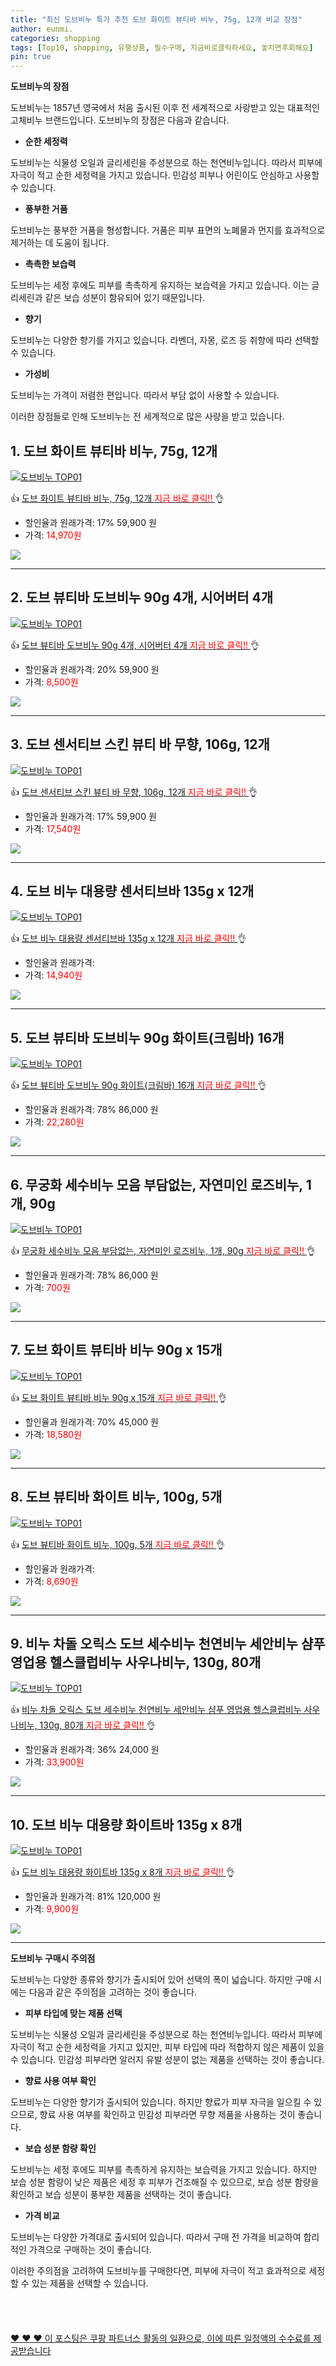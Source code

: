 ```yaml
---
title: "최신 도브비누 특가 추천 도브 화이트 뷰티바 비누, 75g, 12개 비교 장점"
author: eunmi.
categories: shopping
tags: [Top10, shopping, 유행상품, 필수구매, 지금바로클릭하세요, 놓치면후회해요]
pin: true
---
```

**도브비누의 장점**

도브비누는 1857년 영국에서 처음 출시된 이후 전 세계적으로 사랑받고 있는 대표적인 고체비누 브랜드입니다. 도브비누의 장점은 다음과 같습니다.

* **순한 세정력**

도브비누는 식물성 오일과 글리세린을 주성분으로 하는 천연비누입니다. 따라서 피부에 자극이 적고 순한 세정력을 가지고 있습니다. 민감성 피부나 어린이도 안심하고 사용할 수 있습니다.

* **풍부한 거품**

도브비누는 풍부한 거품을 형성합니다. 거품은 피부 표면의 노폐물과 먼지를 효과적으로 제거하는 데 도움이 됩니다.

* **촉촉한 보습력**

도브비누는 세정 후에도 피부를 촉촉하게 유지하는 보습력을 가지고 있습니다. 이는 글리세린과 같은 보습 성분이 함유되어 있기 때문입니다.

* **향기**

도브비누는 다양한 향기를 가지고 있습니다. 라벤더, 자몽, 로즈 등 취향에 따라 선택할 수 있습니다.

* **가성비**

도브비누는 가격이 저렴한 편입니다. 따라서 부담 없이 사용할 수 있습니다.

이러한 장점들로 인해 도브비누는 전 세계적으로 많은 사랑을 받고 있습니다.

   

## 1. 도브 화이트 뷰티바 비누, 75g, 12개

[![도브비누 TOP01](https://thumbnail9.coupangcdn.com/thumbnails/remote/230x230ex/image/retail/images/1150677845138995-b5499c9a-76d6-42a5-aae2-de3511d5baa1.jpg)](https://link.coupang.com/re/AFFSDP?lptag=AF3617701&subid=GithubCoopas&pageKey=17788920&traceid=V0-153&itemId=13640922180&vendorItemId=80893616862)


👍 [도브 화이트 뷰티바 비누, 75g, 12개 <font color=red> 지금 바로 클릭!! </font> ](https://link.coupang.com/re/AFFSDP?lptag=AF3617701&subid=GithubCoopas&pageKey=17788920&traceid=V0-153&itemId=13640922180&vendorItemId=80893616862) 👌 


- 할인율과 원래가격: 17%  59,900   원
- 가격: <span style='color:red'>14,970원</span>

[![](/discount_price.png)](https://link.coupang.com/re/AFFSDP?lptag=AF3617701&subid=GithubCoopas&pageKey=17788920&traceid=V0-153&itemId=13640922180&vendorItemId=80893616862)

---


   

## 2. 도브 뷰티바 도브비누 90g 4개, 시어버터 4개

[![도브비누 TOP01](https://thumbnail10.coupangcdn.com/thumbnails/remote/230x230ex/image/vendor_inventory/4759/b8a4e3331723e00a3351c4081cf33359d724fc03093832ede5826df4eb5e.jpg)](https://link.coupang.com/re/AFFSDP?lptag=AF3617701&subid=GithubCoopas&pageKey=7678861849&traceid=V0-153&itemId=20505141026&vendorItemId=84629111630)


👍 [도브 뷰티바 도브비누 90g 4개, 시어버터 4개 <font color=red> 지금 바로 클릭!! </font> ](https://link.coupang.com/re/AFFSDP?lptag=AF3617701&subid=GithubCoopas&pageKey=7678861849&traceid=V0-153&itemId=20505141026&vendorItemId=84629111630) 👌 


- 할인율과 원래가격: 20%  59,900   원
- 가격: <span style='color:red'>8,500원</span>

[![](/discount_price.png)](https://link.coupang.com/re/AFFSDP?lptag=AF3617701&subid=GithubCoopas&pageKey=7678861849&traceid=V0-153&itemId=20505141026&vendorItemId=84629111630)

---


   

## 3. 도브 센서티브 스킨 뷰티 바 무향, 106g, 12개

[![도브비누 TOP01](https://thumbnail8.coupangcdn.com/thumbnails/remote/230x230ex/image/vendor_inventory/ccdc/093305ffe67943e4cdd036fef5966c448e5e87fc83dd847ae0165c5dca40.jpg)](https://link.coupang.com/re/AFFSDP?lptag=AF3617701&subid=GithubCoopas&pageKey=7258386416&traceid=V0-153&itemId=12418893080&vendorItemId=86981842143)


👍 [도브 센서티브 스킨 뷰티 바 무향, 106g, 12개 <font color=red> 지금 바로 클릭!! </font> ](https://link.coupang.com/re/AFFSDP?lptag=AF3617701&subid=GithubCoopas&pageKey=7258386416&traceid=V0-153&itemId=12418893080&vendorItemId=86981842143) 👌 


- 할인율과 원래가격: 17%  59,900   원
- 가격: <span style='color:red'>17,540원</span>

[![](/discount_price.png)](https://link.coupang.com/re/AFFSDP?lptag=AF3617701&subid=GithubCoopas&pageKey=7258386416&traceid=V0-153&itemId=12418893080&vendorItemId=86981842143)

---


   

## 4. 도브 비누 대용량 센서티브바 135g x 12개

[![도브비누 TOP01](https://thumbnail10.coupangcdn.com/thumbnails/remote/230x230ex/image/vendor_inventory/a5a2/7c04c4f6831ef102c0cb172967fd7b7f9bbe1464ea9a948924b97c47cba0.jpg)](https://link.coupang.com/re/AFFSDP?lptag=AF3617701&subid=GithubCoopas&pageKey=7507187913&traceid=V0-153&itemId=19663651774&vendorItemId=86482225016)


👍 [도브 비누 대용량 센서티브바 135g x 12개 <font color=red> 지금 바로 클릭!! </font> ](https://link.coupang.com/re/AFFSDP?lptag=AF3617701&subid=GithubCoopas&pageKey=7507187913&traceid=V0-153&itemId=19663651774&vendorItemId=86482225016) 👌 


- 할인율과 원래가격: 
- 가격: <span style='color:red'>14,940원</span>

[![](/discount_price.png)](https://link.coupang.com/re/AFFSDP?lptag=AF3617701&subid=GithubCoopas&pageKey=7507187913&traceid=V0-153&itemId=19663651774&vendorItemId=86482225016)

---


   

## 5. 도브 뷰티바 도브비누 90g 화이트(크림바) 16개

[![도브비누 TOP01](https://thumbnail10.coupangcdn.com/thumbnails/remote/230x230ex/image/vendor_inventory/0b35/48cb0847342585403b5a352622bc75fb0229b7c44a251939457cfc3c7ca2.jpg)](https://link.coupang.com/re/AFFSDP?lptag=AF3617701&subid=GithubCoopas&pageKey=7510619132&traceid=V0-153&itemId=19678690387&vendorItemId=86784115178)


👍 [도브 뷰티바 도브비누 90g 화이트(크림바) 16개 <font color=red> 지금 바로 클릭!! </font> ](https://link.coupang.com/re/AFFSDP?lptag=AF3617701&subid=GithubCoopas&pageKey=7510619132&traceid=V0-153&itemId=19678690387&vendorItemId=86784115178) 👌 


- 할인율과 원래가격: 78%  86,000   원
- 가격: <span style='color:red'>22,280원</span>

[![](/discount_price.png)](https://link.coupang.com/re/AFFSDP?lptag=AF3617701&subid=GithubCoopas&pageKey=7510619132&traceid=V0-153&itemId=19678690387&vendorItemId=86784115178)

---


   

## 6. 무궁화 세수비누 모음 부담없는, 자연미인 로즈비누, 1개, 90g

[![도브비누 TOP01](https://thumbnail6.coupangcdn.com/thumbnails/remote/230x230ex/image/vendor_inventory/b3b6/35e1cf135cf64b74c7bf6a9421abd6be10605fa81ba21433629f729c1d3e.jpg)](https://link.coupang.com/re/AFFSDP?lptag=AF3617701&subid=GithubCoopas&pageKey=7697986494&traceid=V0-153&itemId=20602899529&vendorItemId=87677539097)


👍 [무궁화 세수비누 모음 부담없는, 자연미인 로즈비누, 1개, 90g <font color=red> 지금 바로 클릭!! </font> ](https://link.coupang.com/re/AFFSDP?lptag=AF3617701&subid=GithubCoopas&pageKey=7697986494&traceid=V0-153&itemId=20602899529&vendorItemId=87677539097) 👌 


- 할인율과 원래가격: 78%  86,000   원
- 가격: <span style='color:red'>700원</span>

[![](/discount_price.png)](https://link.coupang.com/re/AFFSDP?lptag=AF3617701&subid=GithubCoopas&pageKey=7697986494&traceid=V0-153&itemId=20602899529&vendorItemId=87677539097)

---


   

## 7. 도브 화이트 뷰티바 비누 90g x 15개

[![도브비누 TOP01](https://thumbnail6.coupangcdn.com/thumbnails/remote/230x230ex/image/vendor_inventory/f872/f7f6f1e5a58582db108a98a03ec394755fa4a4173a8aba00e9a93691804f.jpg)](https://link.coupang.com/re/AFFSDP?lptag=AF3617701&subid=GithubCoopas&pageKey=17788920&traceid=V0-153&itemId=18317110414&vendorItemId=86574730472)


👍 [도브 화이트 뷰티바 비누 90g x 15개 <font color=red> 지금 바로 클릭!! </font> ](https://link.coupang.com/re/AFFSDP?lptag=AF3617701&subid=GithubCoopas&pageKey=17788920&traceid=V0-153&itemId=18317110414&vendorItemId=86574730472) 👌 


- 할인율과 원래가격: 70%  45,000   원
- 가격: <span style='color:red'>18,580원</span>

[![](/discount_price.png)](https://link.coupang.com/re/AFFSDP?lptag=AF3617701&subid=GithubCoopas&pageKey=17788920&traceid=V0-153&itemId=18317110414&vendorItemId=86574730472)

---


   

## 8. 도브 뷰티바 화이트 비누, 100g, 5개

[![도브비누 TOP01](https://thumbnail8.coupangcdn.com/thumbnails/remote/230x230ex/image/vendor_inventory/1ab9/0416c51a3ea08eefb7b55987f158a7b345d2035b759b365b4fa0fc24073d.jpg)](https://link.coupang.com/re/AFFSDP?lptag=AF3617701&subid=GithubCoopas&pageKey=17788920&traceid=V0-153&itemId=17984949&vendorItemId=85657274970)


👍 [도브 뷰티바 화이트 비누, 100g, 5개 <font color=red> 지금 바로 클릭!! </font> ](https://link.coupang.com/re/AFFSDP?lptag=AF3617701&subid=GithubCoopas&pageKey=17788920&traceid=V0-153&itemId=17984949&vendorItemId=85657274970) 👌 


- 할인율과 원래가격: 
- 가격: <span style='color:red'>8,690원</span>

[![](/discount_price.png)](https://link.coupang.com/re/AFFSDP?lptag=AF3617701&subid=GithubCoopas&pageKey=17788920&traceid=V0-153&itemId=17984949&vendorItemId=85657274970)

---


   

## 9. 비누 차돌 오릭스 도브 세수비누 천연비누 세안비누 샴푸 영업용 헬스클럽비누 사우나비누, 130g, 80개

[![도브비누 TOP01](https://thumbnail7.coupangcdn.com/thumbnails/remote/230x230ex/image/vendor_inventory/c629/834c770fc2e3357048204aa3303595438b83d98d4bbb3da5859f8a364470.jpg)](https://link.coupang.com/re/AFFSDP?lptag=AF3617701&subid=GithubCoopas&pageKey=5314308289&traceid=V0-153&itemId=19939510250&vendorItemId=87038863567)


👍 [비누 차돌 오릭스 도브 세수비누 천연비누 세안비누 샴푸 영업용 헬스클럽비누 사우나비누, 130g, 80개 <font color=red> 지금 바로 클릭!! </font> ](https://link.coupang.com/re/AFFSDP?lptag=AF3617701&subid=GithubCoopas&pageKey=5314308289&traceid=V0-153&itemId=19939510250&vendorItemId=87038863567) 👌 


- 할인율과 원래가격: 36%  24,000   원
- 가격: <span style='color:red'>33,900원</span>

[![](/discount_price.png)](https://link.coupang.com/re/AFFSDP?lptag=AF3617701&subid=GithubCoopas&pageKey=5314308289&traceid=V0-153&itemId=19939510250&vendorItemId=87038863567)

---


   

## 10. 도브 비누 대용량 화이트바 135g x 8개

[![도브비누 TOP01](https://thumbnail6.coupangcdn.com/thumbnails/remote/230x230ex/image/vendor_inventory/7f9b/4c97a042caa3c2c74a994bc9fd2ec2421e01c2f88ffcabc09d6bf4f14ebd.jpg)](https://link.coupang.com/re/AFFSDP?lptag=AF3617701&subid=GithubCoopas&pageKey=17788920&traceid=V0-153&itemId=14434508276&vendorItemId=86775465988)


👍 [도브 비누 대용량 화이트바 135g x 8개 <font color=red> 지금 바로 클릭!! </font> ](https://link.coupang.com/re/AFFSDP?lptag=AF3617701&subid=GithubCoopas&pageKey=17788920&traceid=V0-153&itemId=14434508276&vendorItemId=86775465988) 👌 


- 할인율과 원래가격: 81%  120,000   원
- 가격: <span style='color:red'>9,900원</span>

[![](/discount_price.png)](https://link.coupang.com/re/AFFSDP?lptag=AF3617701&subid=GithubCoopas&pageKey=17788920&traceid=V0-153&itemId=14434508276&vendorItemId=86775465988)

---
**도브비누 구매시 주의점**

도브비누는 다양한 종류와 향기가 출시되어 있어 선택의 폭이 넓습니다. 하지만 구매 시에는 다음과 같은 주의점을 고려하는 것이 좋습니다.

* **피부 타입에 맞는 제품 선택**

도브비누는 식물성 오일과 글리세린을 주성분으로 하는 천연비누입니다. 따라서 피부에 자극이 적고 순한 세정력을 가지고 있지만, 피부 타입에 따라 적합하지 않은 제품이 있을 수 있습니다. 민감성 피부라면 알러지 유발 성분이 없는 제품을 선택하는 것이 좋습니다.

* **향료 사용 여부 확인**

도브비누는 다양한 향기가 출시되어 있습니다. 하지만 향료가 피부 자극을 일으킬 수 있으므로, 향료 사용 여부를 확인하고 민감성 피부라면 무향 제품을 사용하는 것이 좋습니다.

* **보습 성분 함량 확인**

도브비누는 세정 후에도 피부를 촉촉하게 유지하는 보습력을 가지고 있습니다. 하지만 보습 성분 함량이 낮은 제품은 세정 후 피부가 건조해질 수 있으므로, 보습 성분 함량을 확인하고 보습 성분이 풍부한 제품을 선택하는 것이 좋습니다.

* **가격 비교**

도브비누는 다양한 가격대로 출시되어 있습니다. 따라서 구매 전 가격을 비교하여 합리적인 가격으로 구매하는 것이 좋습니다.

이러한 주의점을 고려하여 도브비누를 구매한다면, 피부에 자극이 적고 효과적으로 세정할 수 있는 제품을 선택할 수 있습니다.<br><br><br><br><br> [ ❤ ❤ ❤ 이 포스팅은 쿠팡 파트너스 활동의 일환으로, 이에 따른 일정액의 수수료를 제공받습니다](https://link.coupang.com/a/bcEFyh)